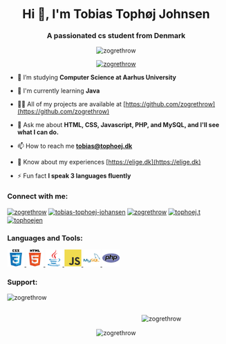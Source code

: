 <h1 align="center">Hi 👋, I'm Tobias Tophøj Johnsen</h1>
<h3 align="center">A passionated cs student from Denmark</h3>

<p align="center"> <img src="https://komarev.com/ghpvc/?username=zogrethrow&label=Profile%20views&color=0e75b6&style=flat" alt="zogrethrow" /> </p>

<p align="center"> <a href="https://github.com/ryo-ma/github-profile-trophy"><img src="https://github-profile-trophy.vercel.app/?username=zogrethrow&theme=discord&column=3&margin-w=15&margin-h=15" alt="zogrethrow" /></a> </p>

- 🌱 I’m studying **Computer Science at Aarhus University**

- 📖 I'm currently learning **Java**

- 👨‍💻 All of my projects are available at [https://github.com/zogrethrow](https://github.com/zogrethrow)

- 💬 Ask me about **HTML, CSS, Javascript, PHP, and MySQL, and I'll see what I can do.**

- 📫 How to reach me **tobias@tophoej.dk**

- 📄 Know about my experiences [https://elige.dk](https://elige.dk)

- ⚡ Fun fact **I speak 3 languages fluently**

<h3 align="left">Connect with me:</h3>
<p align="left">
<a href="https://codepen.io/zogrethrow" target="blank"><img align="center" src="https://raw.githubusercontent.com/rahuldkjain/github-profile-readme-generator/master/src/images/icons/Social/codepen.svg" alt="zogrethrow" height="30" width="40" /></a>
<a href="https://linkedin.com/in/tobias-tophoej-johansen" target="blank"><img align="center" src="https://raw.githubusercontent.com/rahuldkjain/github-profile-readme-generator/master/src/images/icons/Social/linked-in-alt.svg" alt="tobias-tophoej-johansen" height="30" width="40" /></a>
<a href="https://stackoverflow.com/users/18731768/zogrethrow" target="blank"><img align="center" src="https://raw.githubusercontent.com/rahuldkjain/github-profile-readme-generator/master/src/images/icons/Social/stack-overflow.svg" alt="zogrethrow" height="30" width="40" /></a>
<a href="https://fb.com/tophoej.t" target="blank"><img align="center" src="https://raw.githubusercontent.com/rahuldkjain/github-profile-readme-generator/master/src/images/icons/Social/facebook.svg" alt="tophoej.t" height="30" width="40" /></a>
<a href="https://instagram.com/tophoejen" target="blank"><img align="center" src="https://raw.githubusercontent.com/rahuldkjain/github-profile-readme-generator/master/src/images/icons/Social/instagram.svg" alt="tophoejen" height="30" width="40" /></a>
</p>

<h3 align="left">Languages and Tools:</h3>
<p align="left"> <a href="https://www.w3schools.com/css/" target="_blank" rel="noreferrer"> <img src="https://raw.githubusercontent.com/devicons/devicon/master/icons/css3/css3-original-wordmark.svg" alt="css3" width="40" height="40"/> </a> <a href="https://www.w3.org/html/" target="_blank" rel="noreferrer"> <img src="https://raw.githubusercontent.com/devicons/devicon/master/icons/html5/html5-original-wordmark.svg" alt="html5" width="40" height="40"/> </a> <a href="https://www.java.com" target="_blank" rel="noreferrer"> <img src="https://raw.githubusercontent.com/devicons/devicon/master/icons/java/java-original.svg" alt="java" width="40" height="40"/> </a> <a href="https://developer.mozilla.org/en-US/docs/Web/JavaScript" target="_blank" rel="noreferrer"> <img src="https://raw.githubusercontent.com/devicons/devicon/master/icons/javascript/javascript-original.svg" alt="javascript" width="40" height="40"/> </a> <a href="https://www.mysql.com/" target="_blank" rel="noreferrer"> <img src="https://raw.githubusercontent.com/devicons/devicon/master/icons/mysql/mysql-original-wordmark.svg" alt="mysql" width="40" height="40"/> </a> <a href="https://www.php.net" target="_blank" rel="noreferrer"> <img src="https://raw.githubusercontent.com/devicons/devicon/master/icons/php/php-original.svg" alt="php" width="40" height="40"/> </a> </p>

<h3 align="left">Support:</h3>
<p><a href="https://www.buymeacoffee.com/zogrethrow"> <img align="left" src="https://cdn.buymeacoffee.com/buttons/v2/default-yellow.png" height="50" width="210" alt="zogrethrow" /></a></p><br><br>
<div style="width=100%">
  <p align="center"><img align="center" src="https://github-readme-stats.vercel.app/api?username=zogrethrow&show_icons=true&locale=en" alt="zogrethrow" /></p>
  <p align="center"><img align="center" src="https://github-readme-streak-stats.herokuapp.com/?user=zogrethrow&" alt="zogrethrow" /></p>
</div>
